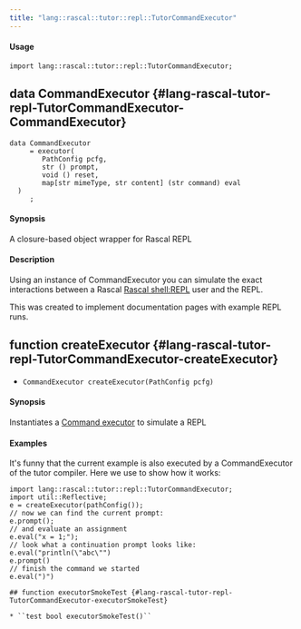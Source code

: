 ```yaml
---
title: "lang::rascal::tutor::repl::TutorCommandExecutor"
---
```


#### Usage

`import lang::rascal::tutor::repl::TutorCommandExecutor;`


## data CommandExecutor {#lang-rascal-tutor-repl-TutorCommandExecutor-CommandExecutor}

```rascal
data CommandExecutor  
     = executor(
        PathConfig pcfg,
        str () prompt,
        void () reset,
        map[str mimeType, str content] (str command) eval
  )
     ;
```

#### Synopsis

A closure-based object wrapper for Rascal REPL

#### Description


Using an instance of CommandExecutor you can simulate the exact interactions
between a Rascal [Rascal shell:REPL](/RascalShell/REPL) user and the REPL. 

This was created to implement documentation pages with example REPL runs.

## function createExecutor {#lang-rascal-tutor-repl-TutorCommandExecutor-createExecutor}

* ``CommandExecutor createExecutor(PathConfig pcfg)``

#### Synopsis

Instantiates a [Command executor](/Library/lang/rascal/tutor/repl/TutorCommandExecutor#lang::rascal::tutor::repl::TutorCommandExecutor-CommandExecutor) to simulate a REPL

#### Examples


It's funny that the current example is also executed by a CommandExecutor of the tutor compiler.
Here we use to show how it works:

```rascal-shell
import lang::rascal::tutor::repl::TutorCommandExecutor;
import util::Reflective;
e = createExecutor(pathConfig());
// now we can find the current prompt:
e.prompt();
// and evaluate an assignment
e.eval("x = 1;");
// look what a continuation prompt looks like:
e.eval("println(\"abc\"")
e.prompt()
// finish the command we started
e.eval(")")

## function executorSmokeTest {#lang-rascal-tutor-repl-TutorCommandExecutor-executorSmokeTest}

* ``test bool executorSmokeTest()``

